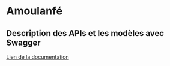 # Amoulanfé

## Description des APIs et les modèles avec Swagger

[Lien de la documentation](http://localhost:8000/swagger-ui.html)

